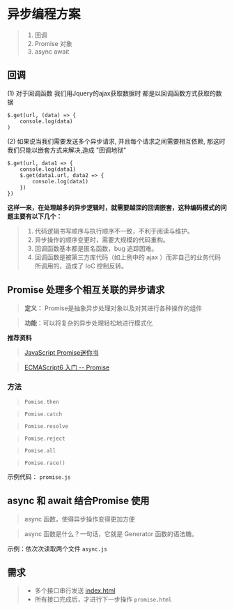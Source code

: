 # 异步编程方案

 >1. 回调
 >2. Promise 对象
 >3. async await
   
## 回调
(1) 对于回调函数 我们用Jquery的ajax获取数据时 都是以回调函数方式获取的数据

```
$.get(url, (data) => {
    console.log(data)
)
```

(2) 如果说当我们需要发送多个异步请求, 并且每个请求之间需要相互依赖, 那这时我们只能以嵌套方式来解决,造成 "回调地狱"
```
$.get(url, data1 => {
    console.log(data1)
    $.get(data1.url, data2 => {
        console.log(data1)
    })
})

```

**这样一来，在处理越多的异步逻辑时，就需要越深的回调嵌套，这种编码模式的问题主要有以下几个：**

>1. 代码逻辑书写顺序与执行顺序不一致，不利于阅读与维护。
>2. 异步操作的顺序变更时，需要大规模的代码重构。
>3. 回调函数基本都是匿名函数，bug 追踪困难。
>4. 回调函数是被第三方库代码（如上例中的 ajax ）而非自己的业务代码所调用的，造成了 IoC 控制反转。


## Promise 处理多个相互关联的异步请求
 > **定义：** Promise是抽象异步处理对象以及对其进行各种操作的组件
 
 >**功能**：可以将复杂的异步处理轻松地进行模式化

 **推荐资料**

 > [JavaScript Promise迷你书](http://liubin.org/promises-book/#__3)
 
 >[ECMAScript6 入门 -- Promise](http://es6.ruanyifeng.com/#docs/async)

### 方法
>`Pomise.then`

>`Pomise.catch`

>`Pomise.resolve`

>`Pomise.reject`

>`Pomise.all`

>`Pomise.race()`

 示例代码： `promise.js`
 

## async 和 await 结合Promise 使用
>async 函数，使得异步操作变得更加方便

>async 函数是什么？一句话，它就是 Generator 函数的语法糖。

示例：依次次读取两个文件 `async.js`

## 需求
> - 多个接口串行发送 [index.html](https://github.com/cozyhana/Async-Programme/blob/master/index.html)
> - 所有接口完成后，才进行下一步操作 `promise.html`





